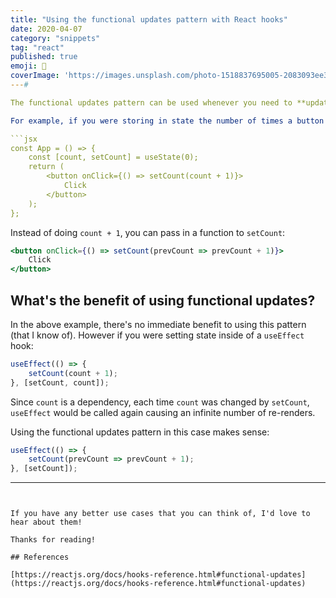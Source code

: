 ```yaml
---
title: "Using the functional updates pattern with React hooks"
date: 2020-04-07
category: "snippets"
tag: "react"
published: true
emoji: 🎣
coverImage: 'https://images.unsplash.com/photo-1518837695005-2083093ee35b?ixlib=rb-1.2.1&ixid=eyJhcHBfaWQiOjEyMDd9&auto=format&fit=crop&w=1050&q=80'
---# 

The functional updates pattern can be used whenever you need to **update state using the previous state.**

For example, if you were storing in state the number of times a button was clicked, you might do it by referring to the previous `count` state:

```jsx
const App = () => {
    const [count, setCount] = useState(0);
    return (
        <button onClick={() => setCount(count + 1)}>
            Click
        </button>
    );
};
```

Instead of doing `count + 1`, you can pass in a function to `setCount`:
```jsx
<button onClick={() => setCount(prevCount => prevCount + 1)}>
    Click
</button>
```

## What's the benefit of using functional updates?

In the above example, there's no immediate benefit to using this pattern (that I know of). However if you were setting state inside of a `useEffect` hook:

```jsx
useEffect(() => {
    setCount(count + 1);
}, [setCount, count]);
```

Since `count` is a dependency, each time `count` was changed by `setCount`, `useEffect` would be called again causing an infinite number of re-renders.

Using the functional updates pattern in this case makes sense:

```jsx
useEffect(() => {
    setCount(prevCount => prevCount + 1);
}, [setCount]);
```

---
```


If you have any better use cases that you can think of, I'd love to hear about them!

Thanks for reading!

## References

[https://reactjs.org/docs/hooks-reference.html#functional-updates](https://reactjs.org/docs/hooks-reference.html#functional-updates)